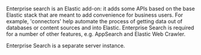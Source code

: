 Enterprise search is an Elastic add-on: it adds some APIs based on the base Elastic stack that are meant to add convenience for business users. For example, 'connectors' help automate the process of getting data out of databases or content sources and into Elastic. Enterprise Search is required for a number of other features, e.g. AppSearch and Elastic Web Crawler.

Enterprise Search is a separate server instance.